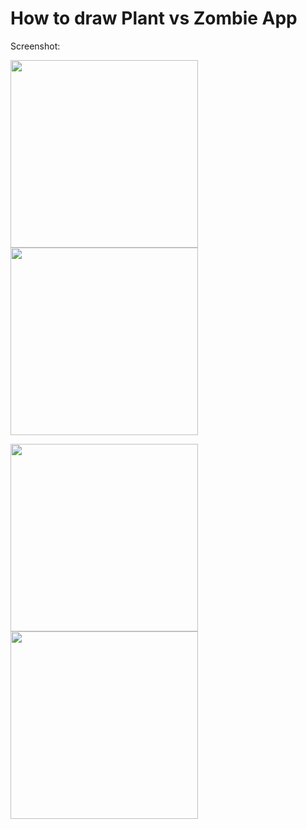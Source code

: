 # How to draw Plant vs Zombie App

Screenshot:

<img src="https://user-images.githubusercontent.com/49775650/153651778-0ddc79b0-f39c-43fa-893d-9d6185ff8365.jpg" width = "300"/> <img src="https://user-images.githubusercontent.com/49775650/153651782-2379fa12-e56d-4ce1-9aa0-4a1c85f390d1.jpg" width = "300"/>


<img src="https://user-images.githubusercontent.com/49775650/153651786-8cd7c41c-0eff-4557-a4c0-6d498575fb63.jpg" width = "300"/> <img src="https://user-images.githubusercontent.com/49775650/153651789-5563e8ce-ae9d-48ad-a080-dca1434bcfb9.jpg" width = "300"/>
